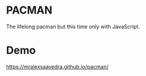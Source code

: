 # PACMAN
The lifelong pacman but this time only with JavaScript.

# Demo
https://mralexsaavedra.github.io/pacman/
